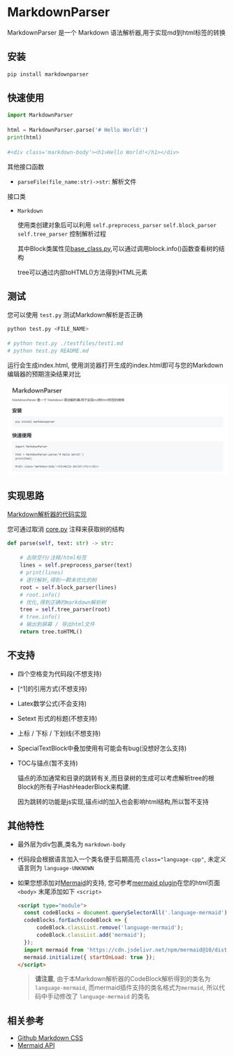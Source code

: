 # MarkdownParser

MarkdownParser 是一个 Markdown 语法解析器,用于实现md到html标签的转换

## 安装

```bash
pip install markdownparser
```

## 快速使用

```python
import MarkdownParser

html = MarkdownParser.parse('# Hello World!')
print(html)

#<div class='markdown-body'><h1>Hello World!</h1></div>
```

其他接口函数

- `parseFile(file_name:str)->str`: 解析文件

接口类

- `Markdown`

  使用类创建对象后可以利用 `self.preprocess_parser` `self.block_parser` `self.tree_parser` 控制解析过程

  其中Block类属性见[base_class.py](MarkdownParser/base_class.py),可以通过调用block.info()函数查看树的结构

  tree可以通过内部toHTML()方法得到HTML元素

## 测试

您可以使用 `test.py` 测试Markdown解析是否正确

```bash
python test.py <FILE_NAME>

# python test.py ./testfiles/test1.md
# python test.py README.md
```

运行会生成index.html, 使用浏览器打开生成的index.html即可与您的Markdown编辑器的预期渲染结果对比

![20230218202400](https://raw.githubusercontent.com/learner-lu/picbed/master/20230218202400.png)

## 实现思路

[Markdown解析器的代码实现](https://www.bilibili.com/video/BV1LA411X7X3)

您可通过取消 [core.py](./MarkdownParser/core.py) 注释来获取树的结构

```python
def parse(self, text: str) -> str:

    # 去除空行/注释/html标签
    lines = self.preprocess_parser(text)
    # print(lines)
    # 逐行解析,得到一颗未优化的树
    root = self.block_parser(lines)
    # root.info()
    # 优化,得到正确的markdown解析树
    tree = self.tree_parser(root)
    # tree.info()
    # 输出到屏幕 / 导出html文件
    return tree.toHTML()
```

## 不支持

- 四个空格变为代码段(不想支持)
- [^1]的引用方式(不想支持)
- Latex数学公式(不会支持)
- Setext 形式的标题(不想支持)
- 上标 / 下标 / 下划线(不想支持)
- SpecialTextBlock中叠加使用有可能会有bug(没想好怎么支持)
- TOC与锚点(暂不支持)

  锚点的添加通常和目录的跳转有关,而目录树的生成可以考虑解析tree的根Block的所有子HashHeaderBlock来构建.
  
  因为跳转的功能是js实现,锚点id的加入也会影响html结构,所以暂不支持

## 其他特性

- 最外层为div包裹,类名为 `markdown-body`
- 代码段会根据语言加入一个类名便于后期高亮 `class="language-cpp"`, 未定义语言则为 `language-UNKNOWN`
- 如果您想添加对[Mermaid](https://mermaid.js.org/)的支持, 您可参考[mermaid plugin](https://mermaid.js.org/intro/n00b-gettingStarted.html#_2-using-mermaid-plugins)在您的html页面 `<body>` 末尾添加如下 `<script>`

  ```html
  <script type="module">
    const codeBlocks = document.querySelectorAll('.language-mermaid');
    codeBlocks.forEach(codeBlock => {
        codeBlock.classList.remove('language-mermaid');
        codeBlock.classList.add('mermaid');
    });
    import mermaid from 'https://cdn.jsdelivr.net/npm/mermaid@10/dist/mermaid.esm.min.mjs';
    mermaid.initialize({ startOnLoad: true });
  </script>
  ```

  > **请注意**, 由于本Markdown解析器的CodeBlock解析得到的类名为 `language-mermaid`, 而mermaid插件支持的类名格式为`mermaid`, 所以代码中手动修改了 `language-mermaid` 的类名

## 相关参考

- [Github Markdown CSS](https://cdn.jsdelivr.net/npm/github-markdown-css@4.0.0/github-markdown.css)
- [Mermaid API](https://mermaid.js.org/intro/#mermaid-api)